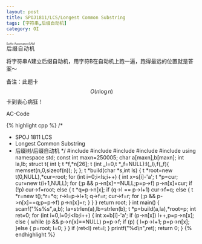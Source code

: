 ```yaml
---
layout: post
title: SPOJ1811/LCS/Longest Common Substring
tags: [字符串,后缀自动机]
category: OI
---
```


<ruby>后缀自动机<rt>Suffix Automaton/SAM</rt></ruby>

将字符串A建立后缀自动机，用字符B在自动机上跑一遍，跑得最远的位置就是答案～

备注：此题卡$$O(n \log n)$$卡到丧心病狂！

AC-Code

{% highlight cpp %}
/*
 * SPOJ 1811 LCS
 * Longest Common Substring
 * 后缀树/后缀自动机
 */
#include <iostream>
#include <cstdio>
#include <cstring>
#include <algorithm>
#include <cmath>
using namespace std;
const int maxn=250005;
char a[maxn],b[maxn];
int la,lb;
struct t{
	int l;
	t *f,*n[26];
	t (int _l=0,t *_f=NULL):l(_l),f(_f){
		memset(n,0,sizeof(n));
	};
};
t *build(char *s,int ls)
{
	t *root=new t(0,NULL),*cur=root;
	for (int i=0;i<ls;i++)
	{
		int x=s[i]-'a';
		t *p=cur;
		cur=new t(i+1,NULL);
		for (;p && p->n[x]==NULL;p=p->f)
			p->n[x]=cur;
		if (!p)
			cur->f=root;
		else
		{
			t *q=p->n[x];
			if (q->l == p->l+1)
				cur->f=q;
			else
			{
				t *r=new t();*r=*q;
				r->l=p->l+1;
				q->f=r;
				cur->f=r;
				for (;p && p->n[x]==q;p=p->f)
					p->n[x]=r;
			}
		}
	}
	return root;
}
int main()
{
	scanf("%s%s",a,b);
	la=strlen(a),lb=strlen(b);
	t *p=build(a,la),*root=p;
	int ret=0;
	for (int i=0,l=0;i<lb;i++)
	{
		int x=b[i]-'a';
		if (p->n[x])
			l++,p=p->n[x];
		else
		{
			while (p && p->n[x]==NULL)
				p=p->f;
			if (p)
			{
				l=p->l+1;
				p=p->n[x];
			}else
			{
				p=root;
				l=0;
			}
		}
		if (ret<l)
			ret=l;
	}
	printf("%d\n",ret);
	return 0;
}
{% endhighlight %}

